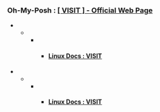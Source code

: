
### Oh-My-Posh : [ [ VISIT ] - Official Web Page](https://ohmyposh.dev/)
- - - - #### [ Linux Docs : VISIT ](https://ohmyposh.dev/docs/installation/linux)
- - - - #### [ Linux Docs : VISIT ](https://ohmyposh.dev/docs/installation/linux)